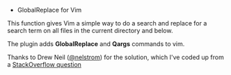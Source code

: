 * GlobalReplace for Vim

This function gives Vim a simple way to do a search and replace for a search term on all files in the current directory and below.

The plugin adds **GlobalReplace** and **Qargs** commands to vim.

[@nelstrom]: https://twitter.com/nelstrom
[StackOverflow question]: http://stackoverflow.com/questions/7203963/efficient-way-to-refactor-a-class-method-string-within-a-directory-using-vim/7205746#7205746
Thanks to Drew Neil ([@nelstrom]) for the solution, which I've coded up from a [StackOverflow question]
